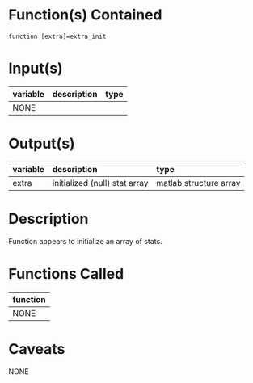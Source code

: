 # Function(s) Contained #

`function [extra]=extra_init`

# Input(s) #

| variable | description | type |
|:---------|:------------|:-----|
| NONE     |             |      |

# Output(s) #

| variable | description | type |
|:---------|:------------|:-----|
| extra	   | initialized (null) stat array | matlab structure array |

# Description #

Function appears to initialize an array of stats.

# Functions Called #
| function |
|:---------|
| NONE     |

# Caveats #
NONE